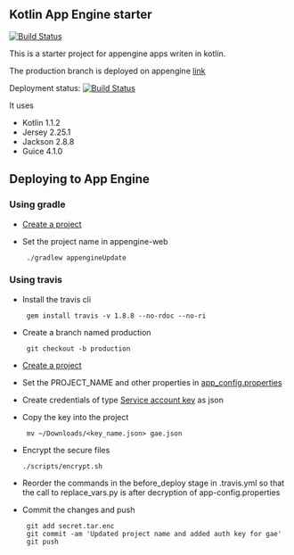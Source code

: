 Kotlin App Engine starter
------------------------

[![Build Status](https://travis-ci.org/sidharthkuruvila/kotlin-appengine-starter.svg?branch=master)](https://travis-ci.org/sidharthkuruvila/kotlin-appengine-starter)

This is a starter project for appengine apps writen in kotlin.

The production branch is deployed on appengine [link](https://sidharth-165204.appspot.com/hello)

Deployment status: [![Build Status](https://travis-ci.org/sidharthkuruvila/kotlin-appengine-starter.svg?branch=production)](https://travis-ci.org/sidharthkuruvila/kotlin-appengine-starter)


It uses

 * Kotlin 1.1.2
 * Jersey 2.25.1
 * Jackson 2.8.8
 * Guice 4.1.0


Deploying to App Engine
-----------------------


### Using gradle

 * [Create a project](https://console.cloud.google.com/projectcreate)
 * Set the project name in appengine-web
 
        ./gradlew appengineUpdate
    

### Using travis

 * Install the travis cli
 
        gem install travis -v 1.8.8 --no-rdoc --no-ri

 * Create a branch named production
    
        git checkout -b production
    
 * [Create a project](https://console.cloud.google.com/projectcreate)
 * Set the PROJECT_NAME and other properties in [app_config.properties](src/main/webapp/WEB-INF/appengine-web.xml)
 * Create credentials of type [Service account key](https://console.developers.google.com/apis/credentials/serviceaccountkey) as json
 * Copy the key into the project
 
        mv ~/Downloads/<key_name.json> gae.json
 
 * Encrypt the secure files
 
       ./scripts/encrypt.sh
        
 * Reorder the commands in the before_deploy stage in .travis.yml so 
 that the call to replace_vars.py is after decryption of app-config.properties
 
 * Commit the changes and push
 
        git add secret.tar.enc
        git commit -am 'Updated project name and added auth key for gae'
        git push